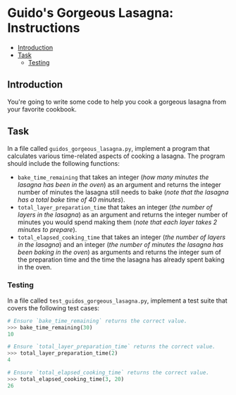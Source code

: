 # Guido's Gorgeous Lasagna: Instructions

- [Introduction](#introduction)
- [Task](#task)
  - [Testing](#testing)

## Introduction

You're going to write some code to help you cook a gorgeous lasagna from your
favorite cookbook.

## Task

In a file called `guidos_gorgeous_lasagna.py`, implement a program that
calculates various time-related aspects of cooking a lasagna. The program should
include the following functions:

- `bake_time_remaining` that takes an integer (_how many minutes the lasagna has
  been in the oven_) as an argument and returns the integer number of minutes
  the lasagna still needs to bake (_note that the lasagna has a total bake time
  of 40 minutes_).
- `total_layer_preparation_time` that takes an integer (_the number of layers in
  the lasagna_) as an argument and returns the integer number of minutes you
  would spend making them (_note that each layer takes 2 minutes to prepare_).
- `total_elapsed_cooking_time` that takes an integer (_the number of layers in
  the lasagna_) and an integer (_the number of minutes the lasagna has been
  baking in the oven_) as arguments and returns the integer sum of the
  preparation time and the time the lasagna has already spent baking in the
  oven.

### Testing

In a file called `test_guidos_gorgeous_lasagna.py`, implement a test suite that
covers the following test cases:

```python
# Ensure `bake_time_remaining` returns the correct value.
>>> bake_time_remaining(30)
10

# Ensure `total_layer_preparation_time` returns the correct value.
>>> total_layer_preparation_time(2)
4

# Ensure `total_elapsed_cooking_time` returns the correct value.
>>> total_elapsed_cooking_time(3, 20)
26
```
